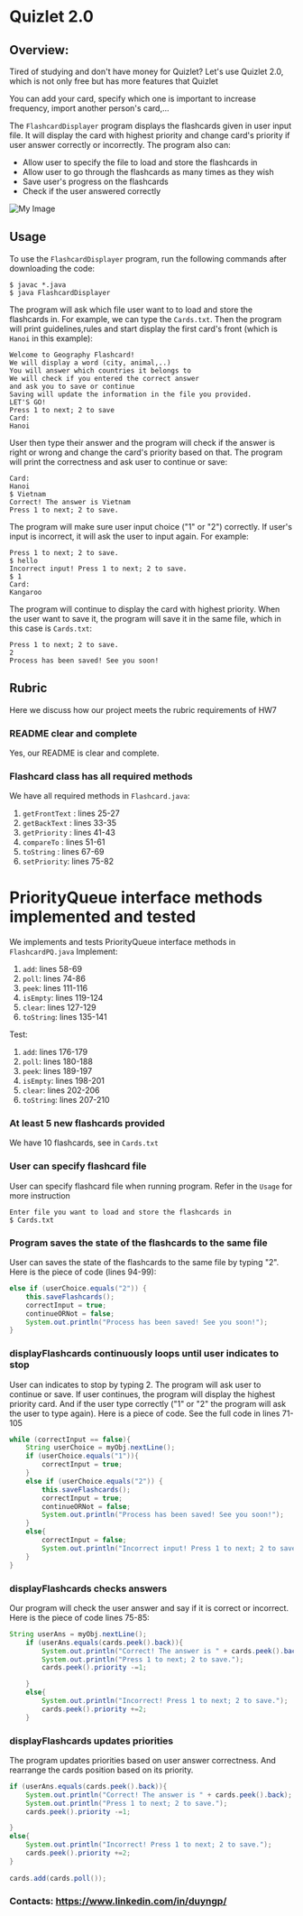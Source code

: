 # Quizlet 2.0

## Overview:

Tired of studying and don't have money for Quizlet? Let's use Quizlet 2.0, which is not only free but has more features that Quizlet

You can add your card, specify which one is important to increase frequency, import another person's card,...

The `FlashcardDisplayer` program displays the flashcards given in user input file. It will display the card with highest priority and change card's priority if user answer correctly or incorrectly.
The program also can:
- Allow user to specify the file to load and store the flashcards in
- Allow user to go through the flashcards as many times as they wish
- Save user's progress on the flashcards
- Check if the user answered correctly

![My Image](images/FlashCardDemo.png)

## Usage
To use the `FlashcardDisplayer` program, run the following commands after downloading the code:
```
$ javac *.java
$ java FlashcardDisplayer
```

The program will ask which file user want to  to load and store the flashcards in. For example, we can type the `Cards.txt`. Then the program will print guidelines,rules and start display the first card's front (which is `Hanoi` in this example):
```
Welcome to Geography Flashcard!
We will display a word (city, animal,..)
You will answer which countries it belongs to
We will check if you entered the correct answer
and ask you to save or continue
Saving will update the information in the file you provided.
LET'S GO!
Press 1 to next; 2 to save
Card: 
Hanoi
```

User then type their answer and the program will check if the answer is right or wrong and change the card's priority based on that. The program will print the correctness and ask user to continue or save:

```
Card: 
Hanoi
$ Vietnam
Correct! The answer is Vietnam
Press 1 to next; 2 to save.
```

The program will make sure user input choice ("1" or "2") correctly. If user's input is incorrect, it will ask the user to input again. For example:
```
Press 1 to next; 2 to save.
$ hello
Incorrect input! Press 1 to next; 2 to save.
$ 1
Card: 
Kangaroo
```

The program will continue to display the card with highest priority. When the user want to save it, the program will save it in the same file, which in this case is `Cards.txt`:

```
Press 1 to next; 2 to save.
2
Process has been saved! See you soon!
```

## Rubric
Here we discuss how our project meets the rubric requirements of HW7
### README clear and complete
Yes, our README is clear and complete.
### Flashcard class has all required methods
We have all required methods in `Flashcard.java`:
1. `getFrontText` : lines 25-27
2. `getBackText` : lines 33-35
3. `getPriority` : lines 41-43
4. `compareTo` : lines 51-61
5. `toString` : lines 67-69
6. `setPriority`: lines 75-82

# PriorityQueue interface methods implemented and tested
We implements and tests PriorityQueue interface methods in `FlashcardPQ.java`
Implement:
1. `add`: lines 58-69
2. `poll`: lines 74-86
3. `peek`: lines 111-116
4. `isEmpty`: lines 119-124
5. `clear`: lines 127-129
6. `toString`: lines 135-141

Test: 
1. `add`: lines 176-179
2. `poll`: lines 180-188
3. `peek`: lines 189-197
4. `isEmpty`: lines 198-201
5. `clear`: lines 202-206
6. `toString`: lines 207-210

### At least 5 new flashcards provided
We have 10 flashcards, see in `Cards.txt`

### User can specify flashcard file
User can specify flashcard file when running program. Refer in the `Usage` for more instruction
```
Enter file you want to load and store the flashcards in
$ Cards.txt
```

### Program saves the state of the flashcards to the same file
User can saves the state of the flashcards to the same file by typing "2". Here is the piece of code (lines 94-99):
```java
else if (userChoice.equals("2")) {
    this.saveFlashcards();
    correctInput = true;
    continueORNot = false;
    System.out.println("Process has been saved! See you soon!");
}
```

### displayFlashcards continuously loops until user indicates to stop
User can indicates to stop by typing 2. The program will ask user to continue or save. If user continues, the program will display the highest priority card. And if the user type correctly ("1" or "2" the program will ask the user to type again). Here is a piece of code. See the full code in lines 71-105
```java
while (correctInput == false){
    String userChoice = myObj.nextLine();
    if (userChoice.equals("1")){
        correctInput = true;
    }
    else if (userChoice.equals("2")) {
        this.saveFlashcards();
        correctInput = true;
        continueORNot = false;
        System.out.println("Process has been saved! See you soon!");
    }
    else{
        correctInput = false;
        System.out.println("Incorrect input! Press 1 to next; 2 to save.");
    }
}
```
### displayFlashcards checks answers
Our program will check the user answer and say if it is correct or incorrect. Here is the piece of code lines 75-85:
```java
String userAns = myObj.nextLine();
    if (userAns.equals(cards.peek().back)){
        System.out.println("Correct! The answer is " + cards.peek().back);
        System.out.println("Press 1 to next; 2 to save.");
        cards.peek().priority -=1;

    }
    else{
        System.out.println("Incorrect! Press 1 to next; 2 to save.");
        cards.peek().priority +=2;
    }
```
### displayFlashcards updates priorities
The program updates priorities based on user answer correctness. And rearrange the cards position based on its priority.
```java
if (userAns.equals(cards.peek().back)){
    System.out.println("Correct! The answer is " + cards.peek().back);
    System.out.println("Press 1 to next; 2 to save.");
    cards.peek().priority -=1;

}
else{
    System.out.println("Incorrect! Press 1 to next; 2 to save.");
    cards.peek().priority +=2;
}
            
cards.add(cards.poll());   
```
### Contacts: https://www.linkedin.com/in/duyngp/
